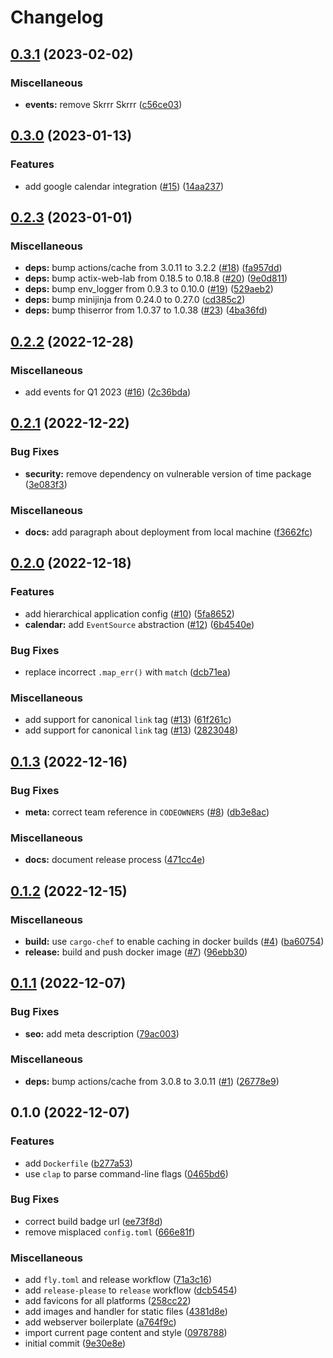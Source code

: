 # Changelog

## [0.3.1](https://github.com/musikundkultur/wohnzimmer/compare/v0.3.0...v0.3.1) (2023-02-02)


### Miscellaneous

* **events:** remove Skrrr Skrrr ([c56ce03](https://github.com/musikundkultur/wohnzimmer/commit/c56ce034182b8fce808a8b64b6765db516f8a8c9))

## [0.3.0](https://github.com/musikundkultur/wohnzimmer/compare/v0.2.3...v0.3.0) (2023-01-13)


### Features

* add google calendar integration ([#15](https://github.com/musikundkultur/wohnzimmer/issues/15)) ([14aa237](https://github.com/musikundkultur/wohnzimmer/commit/14aa237791cf0f3cd0c23db3b69d0be9f3ca8020))

## [0.2.3](https://github.com/musikundkultur/wohnzimmer/compare/v0.2.2...v0.2.3) (2023-01-01)


### Miscellaneous

* **deps:** bump actions/cache from 3.0.11 to 3.2.2 ([#18](https://github.com/musikundkultur/wohnzimmer/issues/18)) ([fa957dd](https://github.com/musikundkultur/wohnzimmer/commit/fa957ddddbd8260dde1dc6e40f103ca9968e774b))
* **deps:** bump actix-web-lab from 0.18.5 to 0.18.8 ([#20](https://github.com/musikundkultur/wohnzimmer/issues/20)) ([9e0d811](https://github.com/musikundkultur/wohnzimmer/commit/9e0d811cba271865037712134b1251176702dc3f))
* **deps:** bump env_logger from 0.9.3 to 0.10.0 ([#19](https://github.com/musikundkultur/wohnzimmer/issues/19)) ([529aeb2](https://github.com/musikundkultur/wohnzimmer/commit/529aeb26ff1e0fc1a8ae5c2f7fbf4af36e97af93))
* **deps:** bump minijinja from 0.24.0 to 0.27.0 ([cd385c2](https://github.com/musikundkultur/wohnzimmer/commit/cd385c208d34eb39a754b900231e77a46a419f9d))
* **deps:** bump thiserror from 1.0.37 to 1.0.38 ([#23](https://github.com/musikundkultur/wohnzimmer/issues/23)) ([4ba36fd](https://github.com/musikundkultur/wohnzimmer/commit/4ba36fd0d5edce4908bb89d8ff316d7053921574))

## [0.2.2](https://github.com/musikundkultur/wohnzimmer/compare/v0.2.1...v0.2.2) (2022-12-28)


### Miscellaneous

* add events for Q1 2023 ([#16](https://github.com/musikundkultur/wohnzimmer/issues/16)) ([2c36bda](https://github.com/musikundkultur/wohnzimmer/commit/2c36bdaa4cba563ca763d7fc9ff3b53b238e2d56))

## [0.2.1](https://github.com/musikundkultur/wohnzimmer/compare/v0.2.0...v0.2.1) (2022-12-22)


### Bug Fixes

* **security:** remove dependency on vulnerable version of time package ([3e083f3](https://github.com/musikundkultur/wohnzimmer/commit/3e083f35e78138e48b41ef297e93cd8189d3aad2))


### Miscellaneous

* **docs:** add paragraph about deployment from local machine ([f3662fc](https://github.com/musikundkultur/wohnzimmer/commit/f3662fcf12a7fae2741cb25cfb40ae8a1caac098))

## [0.2.0](https://github.com/musikundkultur/wohnzimmer/compare/v0.1.3...v0.2.0) (2022-12-18)


### Features

* add hierarchical application config ([#10](https://github.com/musikundkultur/wohnzimmer/issues/10)) ([5fa8652](https://github.com/musikundkultur/wohnzimmer/commit/5fa865217a5caff89e2514eba41c839edd68b42d))
* **calendar:** add `EventSource` abstraction ([#12](https://github.com/musikundkultur/wohnzimmer/issues/12)) ([6b4540e](https://github.com/musikundkultur/wohnzimmer/commit/6b4540ee1e69def10dd1261040ed9be407507e2e))


### Bug Fixes

* replace incorrect `.map_err()` with `match` ([dcb71ea](https://github.com/musikundkultur/wohnzimmer/commit/dcb71ea8f32ef4e9d095e1c4c175abe1758044e4))


### Miscellaneous

* add support for canonical `link` tag ([#13](https://github.com/musikundkultur/wohnzimmer/issues/13)) ([61f261c](https://github.com/musikundkultur/wohnzimmer/commit/61f261c081c7c9d757428fc47a64243176df1601))
* add support for canonical `link` tag ([#13](https://github.com/musikundkultur/wohnzimmer/issues/13)) ([2823048](https://github.com/musikundkultur/wohnzimmer/commit/28230485009b0266cb9f5c9d0497400b141e4de6))

## [0.1.3](https://github.com/musikundkultur/wohnzimmer/compare/v0.1.2...v0.1.3) (2022-12-16)


### Bug Fixes

* **meta:** correct team reference in `CODEOWNERS` ([#8](https://github.com/musikundkultur/wohnzimmer/issues/8)) ([db3e8ac](https://github.com/musikundkultur/wohnzimmer/commit/db3e8ac80293e839d3fd24f639cf18fb0e2f4615))


### Miscellaneous

* **docs:** document release process ([471cc4e](https://github.com/musikundkultur/wohnzimmer/commit/471cc4edab464babfb1cd25acc95fa8ff09e86d7))

## [0.1.2](https://github.com/musikundkultur/wohnzimmer/compare/v0.1.1...v0.1.2) (2022-12-15)


### Miscellaneous

* **build:** use `cargo-chef` to enable caching in docker builds ([#4](https://github.com/musikundkultur/wohnzimmer/issues/4)) ([ba60754](https://github.com/musikundkultur/wohnzimmer/commit/ba607541c6a70e62595a654bb4a5609559b95953))
* **release:** build and push docker image ([#7](https://github.com/musikundkultur/wohnzimmer/issues/7)) ([96ebb30](https://github.com/musikundkultur/wohnzimmer/commit/96ebb30ec2e973c4343eebc64c69f43317042645))

## [0.1.1](https://github.com/musikundkultur/wohnzimmer/compare/v0.1.0...v0.1.1) (2022-12-07)


### Bug Fixes

* **seo:** add meta description ([79ac003](https://github.com/musikundkultur/wohnzimmer/commit/79ac003871c4fac553048532876dcf5f0f277af1))


### Miscellaneous

* **deps:** bump actions/cache from 3.0.8 to 3.0.11 ([#1](https://github.com/musikundkultur/wohnzimmer/issues/1)) ([26778e9](https://github.com/musikundkultur/wohnzimmer/commit/26778e9b48f975439cba69a91ef6d8088479c60c))

## 0.1.0 (2022-12-07)


### Features

* add `Dockerfile` ([b277a53](https://github.com/musikundkultur/wohnzimmer/commit/b277a53bf87976de8173d5fb51da283a38aaf99d))
* use `clap` to parse command-line flags ([0465bd6](https://github.com/musikundkultur/wohnzimmer/commit/0465bd6e9e9362ca7d085dcccd5bb1cc5132139c))


### Bug Fixes

* correct build badge url ([ee73f8d](https://github.com/musikundkultur/wohnzimmer/commit/ee73f8d063408d0cc224492ef1acbaf64e53f90f))
* remove misplaced `config.toml` ([666e81f](https://github.com/musikundkultur/wohnzimmer/commit/666e81ffc7bd39fdcafdd23708c9c96f752c6e4e))


### Miscellaneous

* add `fly.toml` and release workflow ([71a3c16](https://github.com/musikundkultur/wohnzimmer/commit/71a3c16b3f2bb9ae931cafe8382ab4a0ae6e2b8d))
* add `release-please` to `release` workflow ([dcb5454](https://github.com/musikundkultur/wohnzimmer/commit/dcb5454acbd5683fc210416d8e1e5c9767054b2a))
* add favicons for all platforms ([258cc22](https://github.com/musikundkultur/wohnzimmer/commit/258cc22d2847443eb5b2a231505184d0be062ca7))
* add images and handler for static files ([4381d8e](https://github.com/musikundkultur/wohnzimmer/commit/4381d8eab2b6fcfd31d4d1639e3ceecc6102740f))
* add webserver boilerplate ([a764f9c](https://github.com/musikundkultur/wohnzimmer/commit/a764f9cf45b7a9f00d1a3c803134fcb350112393))
* import current page content and style ([0978788](https://github.com/musikundkultur/wohnzimmer/commit/0978788b47c0b9605236700dc8eaa01440991025))
* initial commit ([9e30e8e](https://github.com/musikundkultur/wohnzimmer/commit/9e30e8e11fac7bd2da321cd926f085a9dfd955f2))
